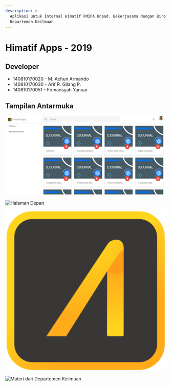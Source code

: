 ```yaml
---
description: >-
  Aplikasi untuk internal Himatif FMIPA Unpad. Bekerjasama dengan Biro ADK dan
  Departemen Keilmuan
---
```


# Himatif Apps - 2019

## Developer

* 140810170020 - M. Achun Armando 
* 140810170030 - Arif R. Gilang P. 
* 140810170051 - Firmansyah Yanuar 

## Tampilan Antarmuka

![Logo dari Himatif Apps](../.gitbook/assets/image%20%2812%29.png)

![Halaman Depan](../.gitbook/assets/image%20%2825%29.png)

![Database Himatif Biro ADK](../.gitbook/assets/image%20%285%29.png)

![Materi dari Departemen Keilmuan](../.gitbook/assets/image%20%2826%29.png)

